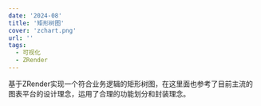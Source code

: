 ```yaml
---
date: '2024-08'
title: '矩形树图'
cover: 'zchart.png'
url: ''
tags:
  - 可视化
  - ZRender
---
```


基于ZRender实现一个符合业务逻辑的矩形树图，在这里面也参考了目前主流的图表平台的设计理念，运用了合理的功能划分和封装理念。
